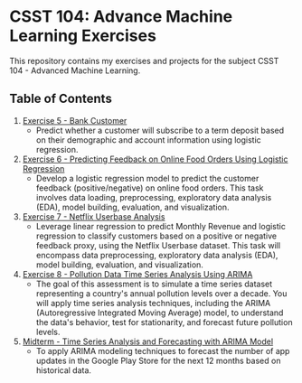 # CSST 104: Advance Machine Learning Exercises
This repository contains my exercises and projects for the subject CSST 104 - Advanced Machine Learning.

## Table of Contents
1. <a href="https://github.com/nisodump/csst-104-exercises/tree/main/Exercise-5">Exercise 5 - Bank Customer</a>
    - Predict whether a customer will subscribe to a term deposit based on their demographic and account information using logistic regression.
2. <a href="https://github.com/nisodump/csst-104-exercises/tree/main/Exercise-6">Exercise 6 - Predicting Feedback on Online Food Orders Using Logistic Regression</a>
    - Develop a logistic regression model to predict the customer feedback (positive/negative) on online food orders. This task involves data loading, preprocessing, exploratory data analysis (EDA), model building, evaluation, and visualization.
3. <a href="https://github.com/nisodump/csst-104-exercises/tree/main/Exercise-7">Exercise 7 - Netflix Userbase Analysis</a>
    - Leverage linear regression to predict Monthly Revenue and logistic regression to classify customers based on a positive or negative feedback proxy, using the Netflix Userbase dataset. This task will encompass data preprocessing, exploratory data analysis (EDA), model building, evaluation, and visualization.
4. <a href="https://github.com/nisodump/csst-104-exercises/tree/main/Exercise-8">Exercise 8 - Pollution Data Time Series Analysis Using ARIMA</a>
    - The goal of this assessment is to simulate a time series dataset representing a country's annual pollution levels over a decade. You will apply time series analysis techniques, including the ARIMA (Autoregressive Integrated Moving Average) model, to understand the data's behavior, test for stationarity, and forecast future pollution levels.
5. <a href="https://github.com/nisodump/csst-104-exercises/tree/main/Midterm">Midterm - Time Series Analysis and Forecasting with ARIMA Model</a>
    - To apply ARIMA modeling techniques to forecast the number of app updates in the Google Play Store for the next 12 months based on historical data.
